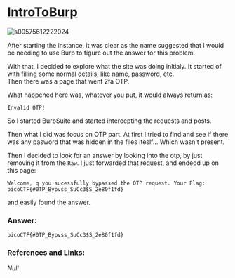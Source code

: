 # <a href="https://play.picoctf.org/practice/challenge/419">IntroToBurp</a>

![s00575612222024](https://a.okmd.dev/md/676716bf36351.png)

After starting the instance, it was clear as the name suggested that I would be needing to use Burp to figure out the answer for this problem.

With that, I decided to explore what the site was doing initialy.
It started of with filling some normal details, like name, password, etc.<br>
Then there was a page that went 2fa OTP.

What happened here was, whatever you put, it would always return as:
```
Invalid OTP!
```

So I started BurpSuite and started intercepting the requests and posts.

Then what I did was focus on OTP part. At first I tried to find and see if there was any pasword that was hidden in the files iteslf... Which wasn't present.

Then I decided to look for an answer by looking into the otp, by just removing it from the `Raw`.
I just forwarded that request, and endedd up on this page:
```
Welcome, q you sucessfully bypassed the OTP request. Your Flag: picoCTF{#0TP_Bypvss_SuCc3$S_2e80f1fd}
```
and easily found the answer.

### Answer:
```
picoCTF{#0TP_Bypvss_SuCc3$S_2e80f1fd}
```

### References and Links:
<i>Null</i>
